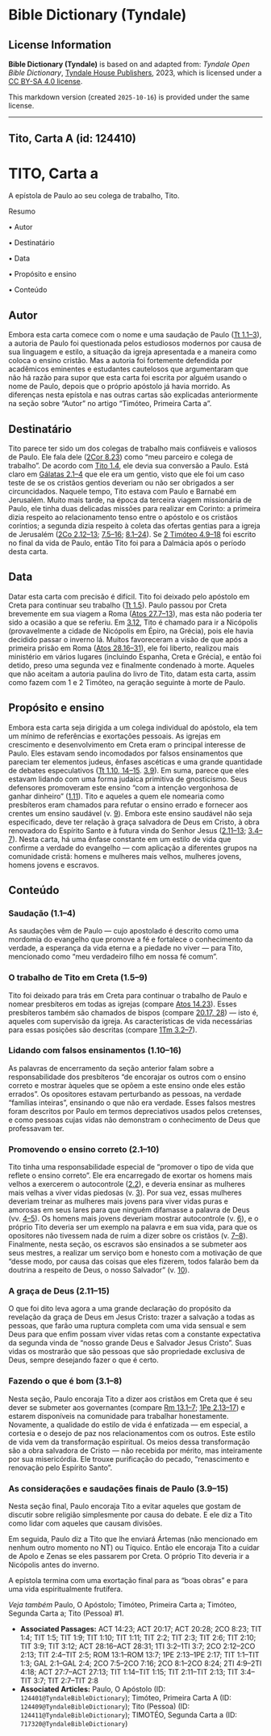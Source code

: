 # Bible Dictionary (Tyndale)

## License Information

**Bible Dictionary (Tyndale)** is based on and adapted from: _Tyndale Open Bible Dictionary_, [Tyndale House Publishers](https://tyndaleopenresources.com/), 2023, which is licensed under a [CC BY-SA 4.0 license](https://creativecommons.org/licenses/by-sa/4.0/legalcode.en).

This markdown version (created `2025-10-16`) is provided under the same license.



--------------------------------

## Tito, Carta A (id: 124410)

TITO, Carta a
=============

A epístola de Paulo ao seu colega de trabalho, Tito.

Resumo

• Autor

• Destinatário

• Data

• Propósito e ensino

• Conteúdo

Autor
-----

Embora esta carta comece com o nome e uma saudação de Paulo ([Tt 1\.1–3](https://ref.ly/Titus1:1-Titus1:3)), a autoria de Paulo foi questionada pelos estudiosos modernos por causa de sua linguagem e estilo, a situação da igreja apresentada e a maneira como coloca o ensino cristão. Mas a autoria foi fortemente defendida por acadêmicos eminentes e estudantes cautelosos que argumentaram que não há razão para supor que esta carta foi escrita por alguém usando o nome de Paulo, depois que o próprio apóstolo já havia morrido. As diferenças nesta epístola e nas outras cartas são explicadas anteriormente na seção sobre “Autor” no artigo “Timóteo, Primeira Carta a”.

Destinatário
------------

Tito parece ter sido um dos colegas de trabalho mais confiáveis e valiosos de Paulo. Ele fala dele ([2Cor 8\.23](https://ref.ly/2Cor8:23)) como “meu parceiro e colega de trabalho”. De acordo com [Tito 1\.4](https://ref.ly/Titus1:4), ele devia sua conversão a Paulo. Está claro em [Gálatas 2\.1–4](https://ref.ly/Gal2:1-Gal2:4) que ele era um gentio, visto que ele foi um caso teste de se os cristãos gentios deveriam ou não ser obrigados a ser circuncidados. Naquele tempo, Tito estava com Paulo e Barnabé em Jerusalém. Muito mais tarde, na época da terceira viagem missionária de Paulo, ele tinha duas delicadas missões para realizar em Corinto: a primeira dizia respeito ao relacionamento tenso entre o apóstolo e os cristãos coríntios; a segunda dizia respeito à coleta das ofertas gentias para a igreja de Jerusalém ([2Co 2\.12–13](https://ref.ly/2Cor2:12-2Cor2:13); [7\.5–16](https://ref.ly/2Cor7:5-2Cor7:16); [8\.1–24](https://ref.ly/2Cor8:1-2Cor8:24)). Se [2 Timóteo 4\.9–18](https://ref.ly/2Tim4:9-2Tim4:18) foi escrito no final da vida de Paulo, então Tito foi para a Dalmácia após o período desta carta.

Data
----

Datar esta carta com precisão é difícil. Tito foi deixado pelo apóstolo em Creta para continuar seu trabalho ([Tt 1\.5](https://ref.ly/Titus1:5)). Paulo passou por Creta brevemente em sua viagem a Roma ([Atos 27\.7–13](https://ref.ly/Acts27:7-Acts27:13)), mas esta não poderia ter sido a ocasião a que se referiu. Em [3\.12](https://ref.ly/Titus3:12), Tito é chamado para ir a Nicópolis (provavelmente a cidade de Nicópolis em Épiro, na Grécia), pois ele havia decidido passar o inverno lá. Muitos favoreceram a visão de que após a primeira prisão em Roma ([Atos 28\.16–31](https://ref.ly/Acts28:16-Acts28:31)), ele foi liberto, realizou mais ministério em vários lugares (incluindo Espanha, Creta e Grécia), e então foi detido, preso uma segunda vez e finalmente condenado à morte. Aqueles que não aceitam a autoria paulina do livro de Tito, datam esta carta, assim como fazem com 1 e 2 Timóteo, na geração seguinte à morte de Paulo.

Propósito e ensino
------------------

Embora esta carta seja dirigida a um colega individual do apóstolo, ela tem um mínimo de referências e exortações pessoais. As igrejas em crescimento e desenvolvimento em Creta eram o principal interesse de Paulo. Eles estavam sendo incomodados por falsos ensinamentos que pareciam ter elementos judeus, ênfases ascéticas e uma grande quantidade de debates especulativos ([Tt 1\.10, 14–15](https://ref.ly/Titus1:10). [3\.9](https://ref.ly/Titus3:9)). Em suma, parece que eles estavam lidando com uma forma judaica primitiva de gnosticismo. Seus defensores promoveram este ensino “com a intenção vergonhosa de ganhar dinheiro” ([1\.11](https://ref.ly/Titus1:11)). Tito e aqueles a quem ele nomearia como presbíteros eram chamados para refutar o ensino errado e fornecer aos crentes um ensino saudável (v. [9](https://ref.ly/Titus1:9)). Embora este ensino saudável não seja especificado, deve ter relação à graça salvadora de Deus em Cristo, à obra renovadora do Espírito Santo e à futura vinda do Senhor Jesus ([2\.11–13](https://ref.ly/Titus2:11-Titus2:13); [3\.4–7](https://ref.ly/Titus3:4-Titus3:7)). Nesta carta, há uma ênfase constante em um estilo de vida que confirme a verdade do evangelho — com aplicação a diferentes grupos na comunidade cristã: homens e mulheres mais velhos, mulheres jovens, homens jovens e escravos.

Conteúdo
--------

### Saudação (1\.1–4\)

As saudações vêm de Paulo — cujo apostolado é descrito como uma mordomia do evangelho que promove a fé e fortalece o conhecimento da verdade, a esperança da vida eterna e a piedade no viver — para Tito, mencionado como “meu verdadeiro filho em nossa fé comum”.

### O trabalho de Tito em Creta (1\.5–9\)

Tito foi deixado para trás em Creta para continuar o trabalho de Paulo e nomear presbíteros em todas as igrejas (compare [Atos 14\.23](https://ref.ly/Acts14:23)). Esses presbíteros também são chamados de bispos (compare [20\.17, 28](https://ref.ly/Acts20:17)) — isto é, aqueles com supervisão da igreja. As características de vida necessárias para essas posições são descritas (compare [1Tm 3\.2–7](https://ref.ly/1Tim3:2-1Tim3:7)).

### Lidando com falsos ensinamentos (1\.10–16\)

As palavras de encerramento da seção anterior falam sobre a responsabilidade dos presbíteros “de encorajar os outros com o ensino correto e mostrar àqueles que se opõem a este ensino onde eles estão errados”. Os opositores estavam perturbando as pessoas, na verdade “famílias inteiras”, ensinando o que não era verdade. Esses falsos mestres foram descritos por Paulo em termos depreciativos usados pelos cretenses, e como pessoas cujas vidas não demonstram o conhecimento de Deus que professavam ter.

### Promovendo o ensino correto (2\.1–10\)

Tito tinha uma responsabilidade especial de “promover o tipo de vida que reflete o ensino correto”. Ele era encarregado de exortar os homens mais velhos a exercerem o autocontrole ([2\.2](https://ref.ly/Titus2:2)), e deveria ensinar as mulheres mais velhas a viver vidas piedosas (v. [3](https://ref.ly/Titus2:3)). Por sua vez, essas mulheres deveriam treinar as mulheres mais jovens para viver vidas puras e amorosas em seus lares para que ninguém difamasse a palavra de Deus (vv. [4–5](https://ref.ly/Titus2:4-Titus2:5)). Os homens mais jovens deveriam mostrar autocontrole (v. [6](https://ref.ly/Titus2:6)), e o próprio Tito deveria ser um exemplo na palavra e em sua vida, para que os opositores não tivessem nada de ruim a dizer sobre os cristãos (v. [7–8](https://ref.ly/Titus2:7-Titus2:8)). Finalmente, nesta seção, os escravos são ensinados a se submeter aos seus mestres, a realizar um serviço bom e honesto com a motivação de que “desse modo, por causa das coisas que eles fizerem, todos falarão bem da doutrina a respeito de Deus, o nosso Salvador” (v. [10](https://ref.ly/Titus2:10)).

### A graça de Deus (2\.11–15\)

O que foi dito leva agora a uma grande declaração do propósito da revelação da graça de Deus em Jesus Cristo: trazer a salvação a todas as pessoas, que farão uma ruptura completa com uma vida sensual e sem Deus para que enfim possam viver vidas retas com a constante expectativa da segunda vinda de “nosso grande Deus e Salvador Jesus Cristo”. Suas vidas os mostrarão que são pessoas que são propriedade exclusiva de Deus, sempre desejando fazer o que é certo.

### Fazendo o que é bom (3\.1–8\)

Nesta seção, Paulo encoraja Tito a dizer aos cristãos em Creta que é seu dever se submeter aos governantes (compare [Rm 13\.1–7](https://ref.ly/Rom13:1-Rom13:7); [1Pe 2\.13–17](https://ref.ly/1Pet2:13-1Pet2:17)) e estarem disponíveis na comunidade para trabalhar honestamente. Novamente, a qualidade do estilo de vida é enfatizada — em especial, a cortesia e o desejo de paz nos relacionamentos com os outros. Este estilo de vida vem da transformação espiritual. Os meios dessa transformação são a obra salvadora de Cristo — não recebida por mérito, mas inteiramente por sua misericórdia. Ele trouxe purificação do pecado, “renascimento e renovação pelo Espírito Santo”.

### As considerações e saudações finais de Paulo (3\.9–15\)

Nesta seção final, Paulo encoraja Tito a evitar aqueles que gostam de discutir sobre religião simplesmente por causa do debate. E ele diz a Tito como lidar com aqueles que causam divisões.

Em seguida, Paulo diz a Tito que lhe enviará Ártemas (não mencionado em nenhum outro momento no NT) ou Tíquico. Então ele encoraja Tito a cuidar de Apolo e Zenas se eles passarem por Creta. O próprio Tito deveria ir a Nicópolis antes do inverno.

A epístola termina com uma exortação final para as “boas obras” e para uma vida espiritualmente frutífera.

*Veja também* Paulo, O Apóstolo; Timóteo, Primeira Carta a; Timóteo, Segunda Carta a; Tito (Pessoa) \#1.

* **Associated Passages:** ACT 14:23; ACT 20:17; ACT 20:28; 2CO 8:23; TIT 1:4; TIT 1:5; TIT 1:9; TIT 1:10; TIT 1:11; TIT 2:2; TIT 2:3; TIT 2:6; TIT 2:10; TIT 3:9; TIT 3:12; ACT 28:16–ACT 28:31; 1TI 3:2–1TI 3:7; 2CO 2:12–2CO 2:13; TIT 2:4–TIT 2:5; ROM 13:1–ROM 13:7; 1PE 2:13–1PE 2:17; TIT 1:1–TIT 1:3; GAL 2:1–GAL 2:4; 2CO 7:5–2CO 7:16; 2CO 8:1–2CO 8:24; 2TI 4:9–2TI 4:18; ACT 27:7–ACT 27:13; TIT 1:14–TIT 1:15; TIT 2:11–TIT 2:13; TIT 3:4–TIT 3:7; TIT 2:7–TIT 2:8
* **Associated Articles:** Paulo, O Apóstolo (ID: `124401@TyndaleBibleDictionary`); Timóteo, Primeira Carta A (ID: `124409@TyndaleBibleDictionary`); Tito (Pessoa) (ID: `124411@TyndaleBibleDictionary`); TIMOTÉO, Segunda Carta a (ID: `717320@TyndaleBibleDictionary`)

